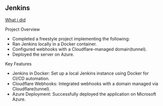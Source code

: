 ## Jenkins

[What i did](https://luniox.netlify.app/blog/20250528-jenkins-gitlab/)

Project Overview

- Completed a freestyle project implementing the following:
- Ran Jenkins locally in a Docker container.
- Configured webhooks with a Cloudflare-managed domain(tunnel).
- Deployed the server on Azure.

Key Features

- Jenkins in Docker: Set up a local Jenkins instance using Docker for CI/CD automation.
- Cloudflare Webhooks: Integrated webhooks with a domain managed via Cloudflare(tunnel).
- Azure Deployment: Successfully deployed the application on Microsoft Azure.
